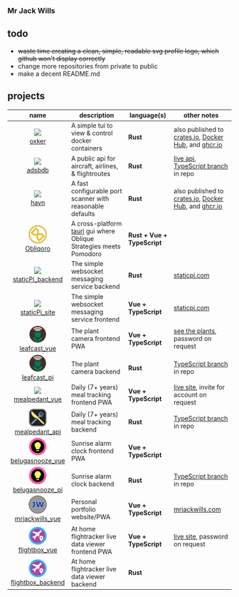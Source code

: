 ### Mr Jack Wills
## todo

+ ~~waste time creating a clean, simple, readable svg profile logo, which github won't display correctly~~
+ change more repositories from private to public
+ make a decent README.md

## projects

|name|description|language(s)|other notes|
|:---:|---|---|---|
|<a href='https://github.com/mrjackwills/oxker'><img src='https://github.com/mrjackwills/oxker/blob/main/.github/logo.svg' width='40px'> <br> oxker </a>|A simple tui to view & control docker containers |<strong>Rust</strong>|also published to <a href='https://www.crates.io/crates/oxker' target='_blank' rel='noopener noreferrer'>crates.io</a>, <a href='https://hub.docker.com/r/mrjackwills/oxker' target='_blank' rel='noopener noreferrer'>Docker Hub</a>, and <a href='https://github.com/mrjackwills/oxker/pkgs/container/oxker' target='_blank' rel='noopener noreferrer'>ghcr.io</a>|
|<a href='https://github.com/mrjackwills/adsbdb'><img src='https://github.com/mrjackwills/adsbdb/blob/main/.github/logo.svg' width='40px'> <br> adsbdb </a>|A public api for aircraft, airlines, & flightroutes |<strong>Rust</strong>|[live api](https://adsbdb.com), [TypeScript branch](https://github.com/mrjackwills/adsbdb/tree/typescript) in repo|
|<a href='https://github.com/mrjackwills/havn'><img src='https://github.com/mrjackwills/havn/blob/main/.github/logo.svg' width='40px'> <br> havn </a>|A fast configurable port scanner with reasonable defaults|<strong>Rust</strong>|also published to <a href='https://www.crates.io/crates/havn' target='_blank' rel='noopener noreferrer'>crates.io</a>, <a href='https://hub.docker.com/r/mrjackwills/havn' target='_blank' rel='noopener noreferrer'>Docker Hub</a>, and <a href='https://github.com/mrjackwills/havn/pkgs/container/havn' target='_blank' rel='noopener noreferrer'>ghcr.io</a>|
|<a href='https://github.com/mrjackwills/obliqoro'><img src='https://github.com/mrjackwills/obliqoro/blob/main/.github/logo.svg' width='40px'> <br> Obliqoro </a>|A cross-platform <a href='https://www.tauri.app/' target='_blank' rel='noopener noreferrer'>tauri</a> gui where Oblique Strategies meets Pomodoro|<strong>Rust + Vue + TypeScript</strong>| |
|<a href='https://github.com/mrjackwills/staticpi_backend'><img src='https://github.com/mrjackwills/staticpi_backend/blob/main/.github/logo.svg' width='40px'> <br> staticPi_backend </a>|The simple websocket messaging service backend|<strong>Rust</strong>| [staticpi.com](https://www.staticpi.com) |
|<a href='https://github.com/mrjackwills/staticpi_vue'><img src='https://github.com/mrjackwills/staticpi_backend/blob/main/.github/logo.svg' width='40px'> <br> staticPi_site </a>|The simple websocket messaging service frontend|<strong>Vue + TypeScript</strong>| [staticpi.com](https://www.staticpi.com) |
|<a href='https://github.com/mrjackwills/leafcast_vue'><img src='https://github.com/mrjackwills/leafcast_vue/blob/main/.github/logo.svg' width='40px'><br> leafcast_vue</a>| The plant camera frontend PWA |<strong>Vue + TypeScript</strong>| [see the plants](https://plants.mrjackwills.com), password on request|
|<a href='https://github.com/mrjackwills/leafcast_pi'><img src='https://github.com/mrjackwills/leafcast_pi/blob/main/.github/logo.svg' width='40px'><br> leafcast_pi</a>| The plant camera backend |<strong>Rust</strong>|[TypeScript branch](https://github.com/mrjackwills/leafcast_pi/tree/typescript) in repo | 
|<a href='https://github.com/mrjackwills/mealpedant_vue'><img src='https://github.com/mrjackwills/mealpedant_vue/blob/main/.github/logo.svg' width='40px'><br> mealpedant_vue</a>| Daily (7+ years) meal tracking frontend PWA |<strong>Vue + TypeScript</strong>| [live site](https://www.mealpedant.com), invite for account on request|
|<a href='https://github.com/mrjackwills/mealpedant_api'><img src='https://github.com/mrjackwills/mealpedant_api/blob/main/.github/logo.svg' width='40px'><br> mealpedant_api</a>| Daily (7+ years) meal tracking backend |<strong>Rust</strong>| [TypeScript branch](https://github.com/mrjackwills/mealpedant_api/tree/typescript) in repo |
|<a href='https://github.com/mrjackwills/belugasnooze_vue'><img src='https://github.com/mrjackwills/belugasnooze_vue/blob/main/.github/logo.svg' width='40px'><br> belugasnooze_vue</a>| Sunrise alarm clock frontend PWA |<strong>Vue + TypeScript</strong>||
|<a href='https://github.com/mrjackwills/belugasnooze_pi'><img src='https://github.com/mrjackwills/belugasnooze_pi/blob/main/.github/logo.svg' width='40px'><br> belugasnooze_pi</a>| Sunrise alarm clock backend |<strong>Rust</strong>| [TypeScript branch](https://github.com/mrjackwills/belugasnooze_pi/tree/typescript) in repo |
|<a href='https://github.com/mrjackwills/mrjackwills_vue'><img src='https://github.com/mrjackwills/mrjackwills_vue/blob/main/.github/logo.png' width='40px'><br> mrjackwills_vue</a>| Personal portfolio website/PWA |<strong>Vue + TypeScript</strong>|  [mrjackwills.com](https://www.mrjackwills.com) |
|<a href='https://github.com/mrjackwills/flightbox_vue'><img src='https://github.com/mrjackwills/flightbox_vue/blob/main/.github/logo.svg' width='40px'><br> flightbox_vue</a>| At home flightracker live data viewer frontend PWA |<strong>Vue + TypeScript</strong>|  [live site](https://flights.mrjackwills.com), password on request |
|<a href='https://github.com/mrjackwills/flightbox_backend'><img src='https://github.com/mrjackwills/flightbox_backend/blob/main/.github/logo.svg' width='40px'><br> flightbox_backend</a>| At home flightracker live data viewer backend |<strong>Rust</strong>|


<a rel="me" href="https://hachyderm.io/@mrjackwills" target="_blank"></a>

